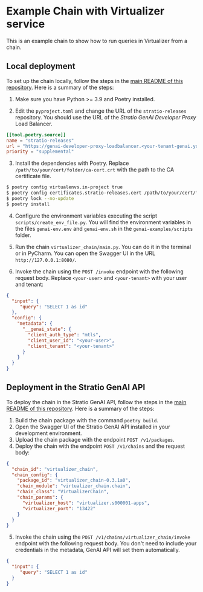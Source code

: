 # Example Chain with Virtualizer service

This is an example chain to show how to run queries in Virtualizer from a chain.

## Local deployment

To set up the chain locally, follow the steps in the [main README of this repository](../README.md). Here is a summary of the steps:

1. Make sure you have Python >= 3.9 and Poetry installed.

2. Edit the `pyproject.toml` and change the URL of the `stratio-releases` repository. You should use the URL of the *Stratio GenAI Developer Proxy* Load Balancer.

```toml
[[tool.poetry.source]]
name = "stratio-releases"
url = "https://genai-developer-proxy-loadbalancer.<your-tenant-genai.yourdomain.com>:8080/service/genai-api/v1/pypi/simple/"
priority = "supplemental"
```

3. Install the dependencies with Poetry. Replace `/path/to/your/cert/folder/ca-cert.crt` with the path to the CA certificate file.

```bash
$ poetry config virtualenvs.in-project true
$ poetry config certificates.stratio-releases.cert /path/to/your/cert/folder/ca-cert.crt
$ poetry lock --no-update
$ poetry install
```

4. Configure the environment variables executing the script `scripts/create_env_file.py`. You will find the environment variables in the files `genai-env.env` and `genai-env.sh` in the `genai-examples/scripts` folder.

5. Run the chain `virtualizer_chain/main.py`. You can do it in the terminal or in PyCharm. You can open the Swagger UI in the URL `http://127.0.0.1:8080/`.

6. Invoke the chain using the `POST /invoke` endpoint with the following request body. Replace `<your-user>` and `<your-tenant>` with your user and tenant:

```json
{
  "input": {
     "query": "SELECT 1 as id"
  },
  "config": {
    "metadata": {
      "__genai_state": {
        "client_auth_type": "mtls",
        "client_user_id": "<your-user>",
        "client_tenant": "<your-tenant>"
      }
    }
  }
}
```

## Deployment in the Stratio GenAI API

To deploy the chain in the Stratio GenAI API, follow the steps in the [main README of this repository](../README.md). Here is a summary of the steps:

1. Build the chain package with the command `poetry build`.
2. Open the Swagger UI of the Stratio GenAI API installed in your development environment.
3. Upload the chain package with the endpoint `POST /v1/packages`.
4. Deploy the chain with the endpoint `POST /v1/chains` and the request body:

```json
{
  "chain_id": "virtualizer_chain",
  "chain_config": {
    "package_id": "virtualizer_chain-0.3.1a0",
    "chain_module": "virtualizer_chain.chain",
    "chain_class": "VirtualizerChain",
    "chain_params": {
      "virtualizer_host": "virtualizer.s000001-apps",
      "virtualizer_port": "13422"
    }
  }
}
```

5. Invoke the chain using the `POST /v1/chains/virtualizer_chain/invoke` endpoint with the following request body. You don't need to include your credentials in the metadata, GenAI API will set them automatically.

```json
{
  "input": {
     "query": "SELECT 1 as id"
  }
}
```

